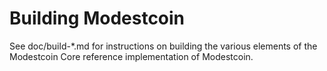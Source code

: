Building Modestcoin
================

See doc/build-*.md for instructions on building the various
elements of the Modestcoin Core reference implementation of Modestcoin.
